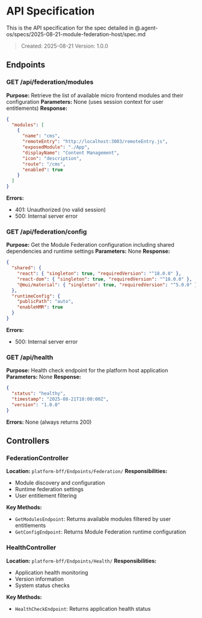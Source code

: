 # API Specification

This is the API specification for the spec detailed in @.agent-os/specs/2025-08-21-module-federation-host/spec.md

> Created: 2025-08-21
> Version: 1.0.0

## Endpoints

### GET /api/federation/modules

**Purpose:** Retrieve the list of available micro frontend modules and their configuration
**Parameters:** None (uses session context for user entitlements)
**Response:** 
```json
{
  "modules": [
    {
      "name": "cms",
      "remoteEntry": "http://localhost:3003/remoteEntry.js",
      "exposedModule": "./App",
      "displayName": "Content Management",
      "icon": "description",
      "route": "/cms",
      "enabled": true
    }
  ]
}
```
**Errors:** 
- 401: Unauthorized (no valid session)
- 500: Internal server error

### GET /api/federation/config

**Purpose:** Get the Module Federation configuration including shared dependencies and runtime settings
**Parameters:** None
**Response:**
```json
{
  "shared": {
    "react": { "singleton": true, "requiredVersion": "^18.0.0" },
    "react-dom": { "singleton": true, "requiredVersion": "^18.0.0" },
    "@mui/material": { "singleton": true, "requiredVersion": "^5.0.0" }
  },
  "runtimeConfig": {
    "publicPath": "auto",
    "enableHMR": true
  }
}
```
**Errors:**
- 500: Internal server error

### GET /api/health

**Purpose:** Health check endpoint for the platform host application
**Parameters:** None
**Response:**
```json
{
  "status": "healthy",
  "timestamp": "2025-08-21T10:00:00Z",
  "version": "1.0.0"
}
```
**Errors:** None (always returns 200)

## Controllers

### FederationController

**Location:** `platform-bff/Endpoints/Federation/`
**Responsibilities:**
- Module discovery and configuration
- Runtime federation settings
- User entitlement filtering

**Key Methods:**
- `GetModulesEndpoint`: Returns available modules filtered by user entitlements
- `GetConfigEndpoint`: Returns Module Federation runtime configuration

### HealthController

**Location:** `platform-bff/Endpoints/Health/`
**Responsibilities:**
- Application health monitoring
- Version information
- System status checks

**Key Methods:**
- `HealthCheckEndpoint`: Returns application health status